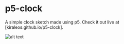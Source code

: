# p5-clock
A simple clock sketch made using p5.
Check it out live at [kiraleos.github.io/p5-clock].

![alt text](https://i.imgur.com/t0uYFTi.png)
